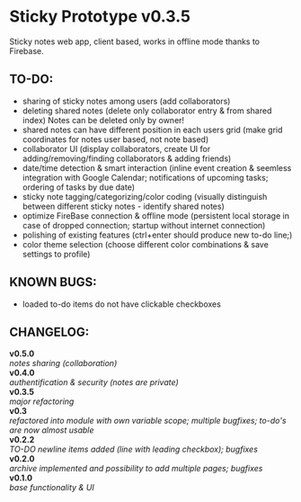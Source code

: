 Sticky Prototype v0.3.5
================

Sticky notes web app, client based, works in offline mode thanks to Firebase.

TO-DO:
--------------------
* sharing of sticky notes among users (add collaborators)
* deleting shared notes (delete only collaborator entry & from shared index) Notes can be deleted only by owner!
* shared notes can have different position in each users grid (make grid coordinates for notes user based, not note based)
* collaborator UI (display collaborators, create UI for adding/removing/finding collaborators & adding friends)
* date/time detection & smart interaction (inline event creation & seemless integration with Google Calendar; notifications of upcoming tasks; ordering of tasks by due date)
* sticky note tagging/categorizing/color coding (visually distinguish between different sticky notes - identify shared notes)
* optimize FireBase connection & offline mode (persistent local storage in case of dropped connection; startup without internet connection)
* polishing of existing features (ctrl+enter should produce new to-do line;)
* color theme selection (choose different color combinations & save settings to profile)

KNOWN BUGS:
--------------------
* loaded to-do items do not have clickable checkboxes

CHANGELOG:
--------------------
__v0.5.0__<br />
_notes sharing (collaboration)_<br />
__v0.4.0__<br />
_authentification & security (notes are private)_<br />
__v0.3.5__<br />
_major refactoring_<br />
__v0.3__<br />
_refactored into module with own variable scope; multiple bugfixes; to-do's are now almost usable_<br />
__v0.2.2__<br />
_TO-DO newline items added (line with leading checkbox); bugfixes_<br />
__v0.2.0__<br />
_archive implemented and possibility to add multiple pages; bugfixes_<br />
__v0.1.0__<br />
_base functionality & UI_<br />


